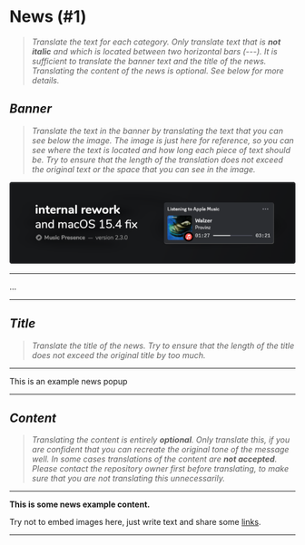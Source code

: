 # News (#1)

> *Translate the text for each category. Only translate text that is **not italic** and which is located between two horizontal bars (---). It is sufficient to translate the banner text and the title of the news. Translating the content of the news is optional. See below for more details.*

## *Banner*

> *Translate the text in the banner by translating the text that you can see below the image. The image is just here for reference, so you can see where the text is located and how long each piece of text should be. Try to ensure that the length of the translation does not exceed the original text or the space that you can see in the image.*

![Banner](../../news/1/banner/banner.png)

---

...

---

## *Title*

> *Translate the title of the news. Try to ensure that the length of the title does not exceed the original title by too much.*

---

This is an example news popup

---

## *Content*

> *Translating the content is entirely **optional**. Only translate this, if you are confident that you can recreate the original tone of the message well. In some cases translations of the content are **not accepted**. Please contact the repository owner first before translating, to make sure that you are not translating this unnecessarily.*

---

**This is some news example content.**

Try not to embed images here,
just write text and share some [links](https://musicpresence.app).

---